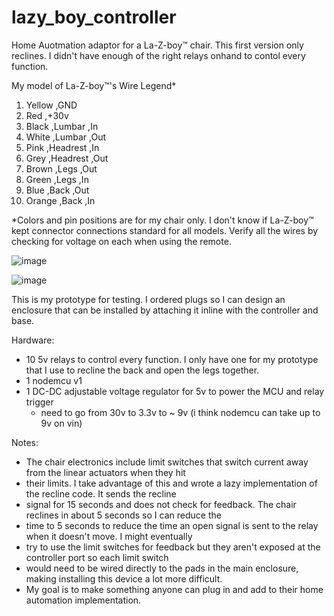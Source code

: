 # lazy_boy_controller

Home Auotmation adaptor for a La-Z-boy™ chair. This first version only reclines. I didn't have enough of the right relays
onhand to contol every function. 


My model of La-Z-boy™'s Wire Legend*

1.  Yellow  ,GND
2.  Red     ,+30v
3.  Black   ,Lumbar   ,In
4.  White   ,Lumbar   ,Out
5.  Pink    ,Headrest ,In
6.  Grey    ,Headrest ,Out
7.  Brown   ,Legs     ,Out
8.  Green   ,Legs     ,In
9.  Blue    ,Back     ,Out
10. Orange  ,Back     ,In

*Colors and pin positions are for my chair only. I don't know if La-Z-boy™ kept connector connections standard for all models. Verify all the wires by checking for voltage on each when using the remote. 

![image](https://user-images.githubusercontent.com/1077409/177370569-12d916c7-b79c-4dd0-9d10-65e96f4f9efe.png)

![image](https://user-images.githubusercontent.com/1077409/177362685-c1e7bc7b-215f-44ad-945a-0333c1477421.png)

This is my prototype for testing. I ordered plugs so I can design an enclosure that can be installed by attaching it inline with the controller and base.

Hardware:
- 10 5v relays to control every function. I only have one for my prototype that I use to recline the back and open the legs together.
- 1 nodemcu v1
- 1 DC-DC adjustable voltage regulator for 5v to power the MCU and relay trigger
  - need to go from 30v to 3.3v to ~ 9v (i think nodemcu can take up to 9v on vin)


Notes:
- The chair electronics include limit switches that switch current away from the linear actuators when they hit 
- their limits. I take advantage of this and wrote a lazy implementation of the recline code. It sends the recline 
- signal for 15 seconds and does not check for feedback. The chair reclines in about 5 seconds so I can reduce the
- time to 5 seconds to reduce the time an open signal is sent to the relay when it doesn't move. I might eventually 
- try to use the limit switches for feedback but they aren't exposed at the controller port so each limit switch 
- would need to be wired directly to the pads in the main enclosure, making installing this device a lot more difficult. 
- My goal is to make something anyone can plug in and add to their home automation implementation.




